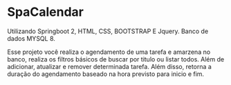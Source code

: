 # SpaCalendar
 
Utilizando Springboot 2, HTML, CSS, BOOTSTRAP E Jquery.
Banco de dados MYSQL 8.

Esse projeto você realiza o agendamento de uma tarefa e amarzena no banco, realiza os filtros básicos de buscar por titulo ou listar todos. Além de adicionar, atualizar e remover determinada tarefa. Além disso, retorna a duração do agendamento baseado na hora previsto para inicio e fim.

